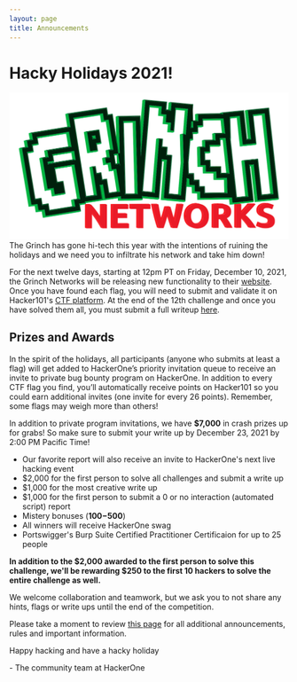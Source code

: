 ```yaml
---
layout: page
title: Announcements 
---
```


# Hacky Holidays 2021!

![Grinsh Networks](./assets/grinch.png)
The Grinch has gone hi-tech this year with the intentions of ruining the holidays and we need you to infiltrate his network and take him down! 

For the next twelve days, starting at 12pm PT on Friday, December 10, 2021, the Grinch Networks will be releasing new functionality to their [website](https://hackyholidays.h1ctf.com/). Once you have found each flag, you will need to submit and validate it on Hacker101's [CTF platform](https://ctf.hacker101.com/ctf). At the end of the 12th challenge and once you have solved them all, you must submit a full writeup [here](hackerone.com/h1-ctf).

## Prizes and Awards

In the spirit of the holidays, all participants (anyone who submits at least a flag) will get added to HackerOne’s priority invitation queue to receive an invite to  private bug bounty program on HackerOne. In addition to every CTF flag you find, you’ll automatically receive points on Hacker101 so you could earn additional invites (one invite for every 26 points). Remember, some flags may weigh more than others! 

In addition to private program invitations, we have **$7,000**  in crash prizes up for grabs! So make sure to submit your write up by December 23, 2021 by 2:00 PM Pacific Time! 

- Our favorite report will also receive an invite to HackerOne's next live hacking event
- $2,000 for the first person to solve all challenges and submit a write up
- $1,000 for the most creative write up
- $1,000 for the first person to submit a 0 or no interaction (automated script) report
- Mistery bonuses (**$100-$500**)
- All winners will receive HackerOne swag
- Portswigger's Burp Suite Certified Practitioner Certificaion for up to 25 people

**In addition to the $2,000 awarded to the first person to solve this challenge, we'll be rewarding $250 to the first 10 hackers to solve the entire challenge as well.**

We welcome collaboration and teamwork, but we ask you to not share any hints, flags or write ups until the end of the competition.

Please take a moment to review [this page](https://hackerone.com/h1-ctf) for all additional announcements, rules and important information. 

Happy hacking and have a hacky holiday 

\- The community team at HackerOne


